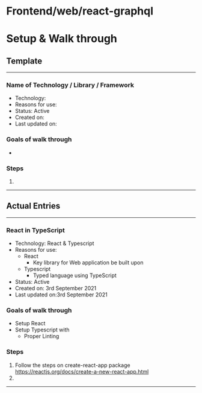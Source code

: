 # Frontend/web/react-graphql
# Setup & Walk through


## Template

--------------------------------

### Name of Technology / Library / Framework
- Technology:
- Reasons for use: 
- Status: Active
- Created on:
- Last updated on: 

### Goals of walk through
- 

### Steps
1.  

--------------------------------

## Actual Entries

--------------------------------

### React in TypeScript
- Technology: React & Typescript
- Reasons for use:
  - React
    - Key library for Web application be built upon
  - Typescript
    - Typed language using TypeScript
- Status: Active
- Created on: 3rd September 2021
- Last updated on:3rd September 2021

### Goals of walk through
- Setup React
- Setup Typescript with
  - Proper Linting

### Steps
1. Follow the steps on create-react-app package
   https://reactjs.org/docs/create-a-new-react-app.html
2. 

--------------------------------
